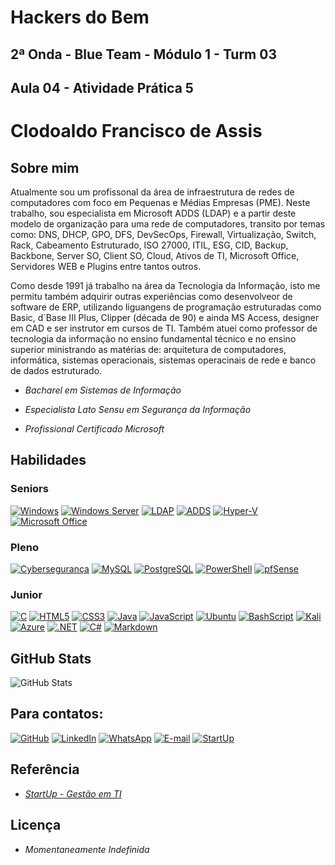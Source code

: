 # Hackers do Bem
## 2ª Onda - Blue Team - Módulo 1 - Turm 03
## Aula 04 - Atividade Prática 5

# Clodoaldo Francisco de Assis
## Sobre mim

Atualmente sou um profissonal da área de infraestrutura de redes de computadores com foco em Pequenas e Médias Empresas (PME). Neste trabalho, sou especialista em Microsoft ADDS (LDAP) e a partir deste modelo de organização para uma rede de computadores, transito por temas como: DNS, DHCP, GPO, DFS, DevSecOps, Firewall, Virtualização, Switch, Rack, Cabeamento Estruturado, ISO 27000, ITIL, ESG, CID, Backup, Backbone, Server SO, Client SO, Cloud, Ativos de TI, Microsoft Office, Servidores WEB e Plugins entre tantos outros.

Como desde 1991 já trabalho na área da Tecnologia da Informação, isto me permitu também adquirir outras experiências como desenvolveor de software de ERP, utilizando liguangens de programação estruturadas como Basic, d´Base III Plus, Clipper (década de 90) e ainda MS Access, designer em CAD e ser instrutor em cursos de TI. Também atuei como professor de tecnologia da informação no ensino fundamental técnico e no ensino superior ministrando as matérias de: arquitetura de computadores, informática, sistemas operacionais, sistemas operacinais de rede e banco de dados estruturado.

- <em>Bacharel em Sistemas de Informação</em>

- <em>Especialista Lato Sensu em Segurança da Informação</em>

- <em>Profissional Certificado Microsoft</em>

## Habilidades

### Seniors

[![Windows](https://img.shields.io/badge/Windows-00A4EF?style=for-the-badge&logo=windows&logoColor=white)](https://www.microsoft.com/windows)
[![Windows Server](https://img.shields.io/badge/Windows_Server-0078D6?style=for-the-badge&logo=windows&logoColor=white)](https://learn.microsoft.com/en-us/windows-server/)
[![LDAP](https://img.shields.io/badge/LDAP-FF0000?style=for-the-badge&logoColor=white)](https://ldap.com/)
[![ADDS](https://img.shields.io/badge/ADDS-0078D6?style=for-the-badge&logo=windows&logoColor=white)](https://learn.microsoft.com/en-us/windows-server/identity/ad-ds/get-started/virtual-dc/active-directory-domain-services-overview)
[![Hyper-V](https://img.shields.io/badge/Hyper_V-FFB900?style=for-the-badge&logo=windows&logoColor=white)](https://learn.microsoft.com/en-us/windows-server/virtualization/hyper-v/hyper-v-technology-overview)
[![Microsoft Office](https://img.shields.io/badge/Microsoft_Office-F25022?style=for-the-badge&logo=microsoft-office&logoColor=white)](https://www.microsoft.com/microsoft-365)

### Pleno

[![Cybersegurança](https://img.shields.io/badge/Cybersegurança-4CAF50?style=for-the-badge&logo=shield-check&logoColor=white)](https://startup.inf.br/site/?p=397)
[![MySQL](https://img.shields.io/badge/MySQL-00000F?style=for-the-badge&logo=mysql&logoColor=white)](https://dev.mysql.com/)
[![PostgreSQL](https://img.shields.io/badge/PostgreSQL-000?style=for-the-badge&logo=postgresql)](https://www.postgresql.org/)
[![PowerShell](https://img.shields.io/badge/PowerShell-5391FE?style=for-the-badge&logo=powershell&logoColor=white)](https://docs.microsoft.com/en-us/powershell/)
[![pfSense](https://img.shields.io/badge/pfSense-312121?style=for-the-badge&logo=firewall&logoColor=white)](https://www.pfsense.org/)

### Junior

[![C](https://img.shields.io/badge/C-00599C?style=for-the-badge&logo=c&logoColor=white)](https://learn.microsoft.com/pt-br/cpp/c-language/?view=msvc-170)
[![HTML5](https://img.shields.io/badge/HTML5-E34F26?style=for-the-badge&logo=html5&logoColor=white)](https://html.spec.whatwg.org/multipage/)
[![CSS3](https://img.shields.io/badge/CSS3-1572B6?style=for-the-badge&logo=css3&logoColor=white)](https://www.w3.org/Style/CSS/Overview.en.html)
[![Java](https://img.shields.io/badge/java-%23ED8B00.svg?style=for-the-badge&logo=openjdk&logoColor=white)](https://openjdk.org/)
[![JavaScript](https://img.shields.io/badge/JavaScript-F7DF1E?style=for-the-badge&logo=javascript&logoColor=black)](https://web.dev/javascript?hl=pt-br)
[![Ubuntu](https://img.shields.io/badge/Ubuntu-35495E?style=for-the-badge&logo=ubuntu&logoColor=2CA5E0)](https://ubuntu.com/)
[![BashScript](https://img.shields.io/badge/bash%20script-0101?style=flat&logo=gnubash&logoColor=%23FFFFFF&labelColor=%23000000)](https://www.gnu.org/software/bash/)
[![Kali](https://img.shields.io/badge/Kali-268BEE?style=for-the-badge&logo=kalilinux&logoColor=white)](https://www.kali.org/)
[![Azure](https://img.shields.io/badge/Azure-blue?style=for-the-badge&logo=microsoft%20azure&logoColor=blue&labelColor=FFFFFF&link=https%3A%2F%2Fimages.app.goo.gl%2FK7PN1jYJd57x4q7A8)](https://portal.azure.com)
[![.NET](https://img.shields.io/badge/.NET-5C2D91?style=for-the-badge&logo=.net&logoColor=white)](https://dotnet.microsoft.com/pt-br/)
[![C#](https://img.shields.io/badge/C%23-239120?style=for-the-badge&logo=c-sharp&logoColor=white)](https://dotnet.microsoft.com/pt-br/languages/csharp)
[![Markdown](https://img.shields.io/badge/Markdown-000?style=for-the-badge&logo=markdown)](https://www.markdownguide.org/)

## GitHub Stats

![GitHub Stats](https://github-readme-stats.vercel.app/api?username=clodoaldofa&theme=transparent&bg_color=000&border_color=30A3DC&show_icons=true&icon_color=30A3DC&title_color=E94D5F&text_color=FFF)


## Para contatos:

[![GitHub](https://img.shields.io/badge/GitHub-100000?style=for-the-badge&logo=github&logoColor=white)](https://github.com/clodoaldofa)
[![LinkedIn](https://img.shields.io/badge/LinkedIn-0077B5?style=for-the-badge&logo=linkedin&logoColor=white)](https://www.linkedin.com/in/clodoaldofa/)
[![WhatsApp](https://img.shields.io/badge/WhatsApp-25D366?style=for-the-badge&logo=whatsapp&logoColor=white)](https://wa.me/+554499122066?text=Olá%20StartUp!%0ATeclo%20com%20Clodoaldo%3F)
[![E-mail](https://img.shields.io/badge/-Email-000?style=for-the-badge&logo=microsoft-outlook&logoColor=007BFF)](mailto:contato@startup.inf.br)
[![StartUp](https://img.shields.io/badge/StartUp-FF6F61?style=for-the-badge&logo=laptop&logoColor=white)](https://www.startup.inf.br/site)


## Referência

 - <em>[StartUp - Gestão em TI](https://www.startup.inf.br/site)</em>
 


## Licença

 - <em>Momentaneamente Indefinida</em>

